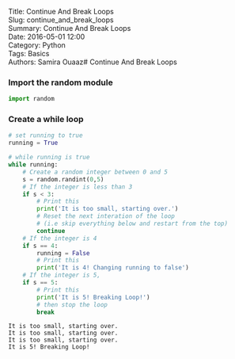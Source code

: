 Title: Continue And Break Loops  
Slug: continue_and_break_loops  
Summary: Continue And Break Loops  
Date: 2016-05-01 12:00  
Category: Python  
Tags: Basics  
Authors: Samira Ouaaz# Continue And Break Loops  

### Import the random module


```python
import random
```

### Create a while loop


```python
# set running to true
running = True
```


```python
# while running is true
while running:
    # Create a random integer between 0 and 5
    s = random.randint(0,5)
    # If the integer is less than 3
    if s < 3:
        # Print this
        print('It is too small, starting over.')
        # Reset the next interation of the loop
        # (i.e skip everything below and restart from the top)
        continue
    # If the integer is 4
    if s == 4:
        running = False
        # Print this
        print('It is 4! Changing running to false')
    # If the integer is 5,
    if s == 5:
        # Print this
        print('It is 5! Breaking Loop!')
        # then stop the loop
        break
```

    It is too small, starting over.
    It is too small, starting over.
    It is too small, starting over.
    It is 5! Breaking Loop!
